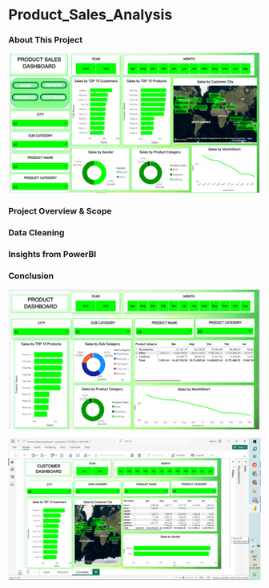 # Product_Sales_Analysis

### About This Project

![image alt](https://github.com/girishvalluri192/Product_Sales_Analysis_Dashboard/blob/main/Home_Page.png)




### Project Overview & Scope

### Data Cleaning

### Insights from PowerBI

### Conclusion









![image alt](https://github.com/girishvalluri192/Product_Sales_Analysis_Dashboard/blob/main/Products_Page.png)





![image alt](https://github.com/girishvalluri192/Product_Sales_Analysis_Dashboard/blob/main/Customers_Page.png)
